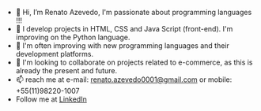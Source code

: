 - 👋 Hi, I’m Renato Azevedo, I'm passionate about programming languages !!!
- 👀 I develop projects in HTML, CSS and Java Script (front-end). I'm improving on the Python language.
- 🌱 I'm often improving with new programming languages and their development platforms.
- 💞️ I'm looking to collaborate on projects related to e-commerce, as this is already the present and future.
- 📫 reach me at e-mail: renato.azevedo0001@gmail.com or mobile: +55(11)98220-1007 
-    Follow me at [LinkedIn](https://www.linkedin.com/in/renatoafazevedo/)
